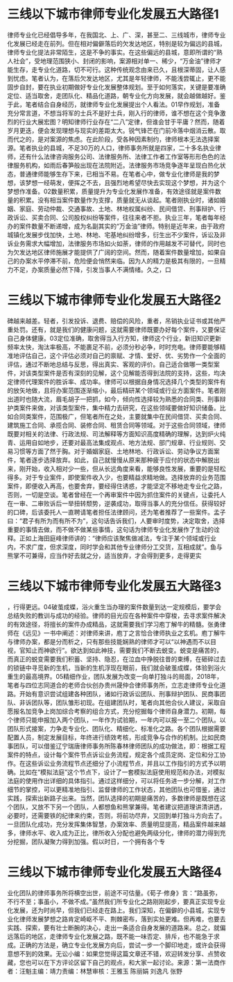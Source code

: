 # 三线以下城市律师专业化发展五大路径1

律师专业化已经倡导多年，在我国北、上、广、深，甚至二、三线城市，律师专业化发展已经走在前列。但在相对偏僻落后的欠发达地区，特别是较为偏远的县城，律师专业化提法非常陌生，这是不争的事实。在这些偏远的县城，意即所谓的“熟人社会”，受地理范围狭小、封闭的影响，案源相对单一、稀少，“万金油”律师才能生存，走专业化道路，切不可行。这种传统观念由来已久，且根深蒂固，让人感到忧虑。笔者认为，在落后欠发达地区，尤其是年轻律师，不能浅尝辄止，更不能固步自封，要在执业初期做好专业化发展整体规划。至于如何落实，关键是要准确定位、适当取舍，走团队化、精品化道路，朝专业化方向发展，就会越做越好。鉴于此，笔者结合自身经历，就律师专业化发展提出个人看法。01早作规划，准备充分常言道，不想当将军的士兵不是好士兵，刚入行的律师，谁不想在这个竞争激烈的行业大展宏图？明知律师行业存在“二八”定律，但谁会甘于平庸？然而，随着岁月更迭，便会发现理想与现实的差距太大。锐气锋芒在门前冷落中烟消云散。取而代之的，是对案源的焦虑。在此阶段，受各种因素制约，律师根本无法选择案源。笔者执业的县城，不足30万的人口，律师事务所就是四家，二十多名执业律师，还有什么法律咨询服务公司、法律服务所、法律工作者工作室等形形色色的法律服务机构，如雨后春笋般出现在法院附近。法律服务市场竞争逐年呈现白热化状态，普通律师能够生存下来，已相当不易。在笔者心中，做专业化律师是我的梦想，该梦想一经萌发，便挥之不去，且强烈地希望尽快去实现这个梦想，并为这个梦想作准备。02数量积累，质量提升为专业化发展作准备，有效途径就是案件数量的积累。没有相当案件数量作为支撑，质量就无从谈起。笔者刚执业时，诸如婚姻、家庭、劳动仲裁、交通事故、土地、林地权属纠纷、民间借贷、刑事辩护、行政诉讼、买卖合同、公司股权纠纷等案件，往往来者不拒。执业三年，笔者每年经办的案件数量不断递增，成为名副其实的“万金油”律师。特别是近年来，由于政府城镇化发展步伐加快，土地、林地、宅基地纠纷增多，衍生出不少案件，诉讼及非诉业务需求大幅增加，法律服务市场如火如荼，律师的作用越发不可替代，同时也为欠发达地区律师施展才能提供了广阔的空间。然而，随着案件数量增加，如果自己的办案水平停滞不前，危险便会悄然来临。因为人的精力是极其有限的，一旦精力不足，办案质量必然下降，引发当事人不满情绪。久之，口

# 三线以下城市律师专业化发展五大路径2

碑越来越差。轻者，引发投诉、退费、赔偿的风险，重者，吊销执业证书或其他严重处罚。还有，就是我们的健康问题，这就需要律师既要办好每个案件，又要保证自己身体健康。03定位准确，取舍得当入行方知，律师这个行业，新旧知识更新频率太快，淘汰率极高，不能裹足不前，必须分秒必争，时时充电。律师要能够精准地评估自己，这个评估必须对自己的禀赋、才情、爱好、优、劣势作一个全面的评估，通过不断地总结与反思，得出真实、客观的评价。自己适合做哪一类型案件，对该类型案件是否有深刻的见解，这个见解能否得到法院的支持，这些，均决定律师代理案件的胜诉率、成功率。律师可以根据自身情况选择几个类型的案件有的放矢地做，且将办案范围逐渐缩小，最后精研某个领域或行业方面案件。笔者刚出道时也随大流，眉毛胡子一把抓，如今，倾向性选择较为熟悉的合同类、刑事辩护类案件来做，对该类型案件，集中精力去研究，在这些领域要做好知识储备。比如合同类案件，范围极广，但笔者所在之处，主要就集中在民间借贷、买卖合同、建筑施工合同、承揽合同、装修合同、租赁合同等领域。对于这些合同领域，律师既要对相关的法律、行政法规、司法解释等方面知识高度精确的理解，达到炉火纯青、运用自如地步，还要对最高法集成观点、地方法规、部门规章、行业规则、交易习惯等方面了然于胸。对于婚姻家庭、土地林地、行政诉讼、劳动争议方面案件，笔者逐步选择放弃。如此，自己就慢慢从原来那种疲于应付的状态中解脱出来，刚开始，收入相对少一些，但从长远角度来看，能够良性发展，重要的是轻松得多。对于专业案件，即使案件收入少，也要精益求精地做。选择放弃的业务范围案件，即便收入再高，也要舍弃，要经得住诱惑，才能坚定不移地走专业化之路，否则，一切是空谈。笔者曾经在一个再审案件中因为抓住案件的关键点，让委托人在一审、二审败诉后一举扭转颓势，逆袭成功，取得当事人的充分信任。获得较好的口碑，后该委托人一直聘请笔者担任法律顾问，还为笔者推荐了一些案件。孟子曰：“君子有所为而有所不为”，这句话告诉我们，人要审时度势，决定取舍，选择重要的事情去做，而不做不做某些事情，这句话为律师专业化发展作了生动的诠释。正如上海田庭峰律师讲的：“律师应该聚焦做减法，专注于某个领域或行业内，不求广度，但求深度，同时学会和其他专业律师分工交货，互相成就”。鱼与熊掌不可兼得，应当作好去就之分，适当放弃，才会得到更多，走得更实

# 三线以下城市律师专业化发展五大路径3

，行得更远。04破茧成蝶，浴火重生当办理的案件数量到达一定规模后，要学会总结失败的教训与成功的经验。律师的目光应在各种案件中穿梭，去寻求案件解决的有效途径，将擅长的案件办成精品，这就需要我们学习庖丁解牛的精髓。张勇律师在《远见》一书中阐述：对律师来讲，庖丁之言恰合律师执业之玄机。庖丁解牛与律师办案，都是分而析之，只有那些技能娴熟的律师才可以“以神遇而不以目视，官知止而神欲行”。欲达到如此神技，需要我们不断去蜕变。蜕变是痛苦的，而真正的蜕变需要我们积蓄、坚持、隐忍，在泣血中挣脱往昔的束缚，在砸碎过去的锁链中寻觅新的生机，当新的生机浮现在眼前，我们就会破茧成蝶，体验到浴火重生的最高境界。05精细作业，团队发展为改变一向单打独斗的局面，2018年，笔者与四位志同道合的老师合伙创办贵州晟仲合律师事务所，立志走律师专业化道路。开始有意识尝试组建各种团队，诸如行政诉讼团队、刑事辩护团队、民商事团队、非诉团队等，团队雏形初现。在组建团队时，笔者向其他合伙人建议，采取自愿报名加竞争上岗加综合考察的组合方式，充分挖掘每个律师自身潜力。初期，每个律师只能申报加入两个团队，一年作为试验期，一年内可以报一至二个团队。以团队形式接案，力争走专业化、团队化、精细化、标准化之路。各个团队根据需要配置人员，制定发展目标，年终进行绩效考核，形成竞争与合作的机制。比如民商事团队，可以借鉴辽宁瑞唐律师事务所陈春林律师团队的成功做法，即：根据工程案件的特点，设计每个案件节点诉讼业务流程，规定各个成员定岗、定位和分工协作。在这些诉讼业务流程节点还细分了小流程节点，并且以工作指引的方式予以明确。比如在“模拟法庭”这个节点下，设计了一套模拟法庭使用规范和办法，对模拟法庭的使用作出详细的具体指引。通过这样细分，可以将任务进一步分解，对工作细节的掌控，可以更精准地指引、监督律师的工作状态，其他团队也可借鉴，通过实践，探索出新路子出来。当然，团队选择的初期是痛苦的，多数律师是既想在这个团队，又放不下另一个团队，人都想鱼和熊掌兼得。笔者建议把道理讲清讲透，必要时，还需要铁的纪律来约束，否则，将前功尽弃，又回到单打独斗方向去了。一旦团队化成功，充分发挥集体智慧，办案效率、质量明显提高，精品案件越来越多，律师水平、收入成为正比，律所收入分配也避免两级分化，律师的潜力得到充分挖掘，团队凝聚力得到加强。假以时日，一个拥有各个专

# 三线以下城市律师专业化发展五大路径4

业化团队的律师事务所将横空出世，前途不可估量。《荀子·修身》言：“路虽弥，不行不至；事虽小，不做不成。”虽然我们所专业化之路刚刚起步，要真正实现专业化发展，还为时尚早，但我们已经走在路上。我们深知，在偏僻的小县城，实现专业化律师发展梦想之路肯定崎岖不平、荆棘密布，落到实处更难。但再难，也要去实践、探索，要有壮士断腕的决心，走出一条适合自身发展的道路来。总之，就偏远落后的地区，走律师专业化发展之路，既不能一味否定、排斥，也不能急于求成。正确的方法是，确立专业化发展方向后，尝试一步一个脚印地走，或许会获得意想不到的效果。无讼小编：如果您觉得这篇文章还不错，欢迎转发分享、点赞收藏，您也可以在下方评论区留下自己的观点，和大家一起讨论。来源：第一法商作者：汪魁主编：靖力责编：林慧审核：王雅玉 陈丽娟 刘逸凡 张野

